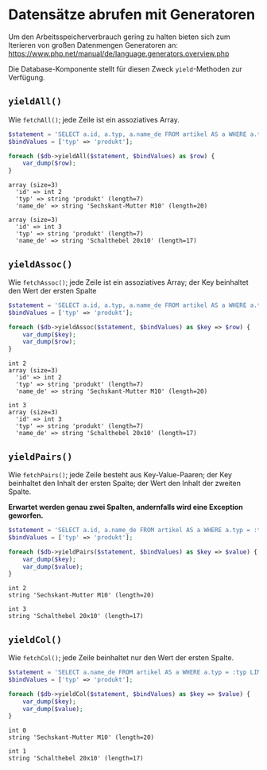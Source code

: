 
# Datensätze abrufen mit Generatoren

Um den Arbeitsspeicherverbrauch gering zu halten bieten sich zum Iterieren von großen Datenmengen 
Generatoren an: https://www.php.net/manual/de/language.generators.overview.php 

Die Database-Komponente stellt für diesen Zweck `yield`-Methoden zur Verfügung.


## `yieldAll()`

Wie `fetchAll()`; jede Zeile ist ein assoziatives Array.

```php
$statement = 'SELECT a.id, a.typ, a.name_de FROM artikel AS a WHERE a.typ = :typ LIMIT 2';
$bindValues = ['typ' => 'produkt'];

foreach ($db->yieldAll($statement, $bindValues) as $row) {
    var_dump($row);
}
```
```
array (size=3)
  'id' => int 2
  'typ' => string 'produkt' (length=7)
  'name_de' => string 'Sechskant-Mutter M10' (length=20)
  
array (size=3)
  'id' => int 3
  'typ' => string 'produkt' (length=7)
  'name_de' => string 'Schalthebel 20x10' (length=17)
```


## `yieldAssoc()`

Wie `fetchAssoc()`; jede Zeile ist ein assoziatives Array; der Key beinhaltet den Wert der ersten Spalte

```php
$statement = 'SELECT a.id, a.typ, a.name_de FROM artikel AS a WHERE a.typ = :typ LIMIT 2';
$bindValues = ['typ' => 'produkt'];

foreach ($db->yieldAssoc($statement, $bindValues) as $key => $row) {
    var_dump($key);
    var_dump($row);
}
```
```
int 2
array (size=3)
  'id' => int 2
  'typ' => string 'produkt' (length=7)
  'name_de' => string 'Sechskant-Mutter M10' (length=20)

int 3
array (size=3)
  'id' => int 3
  'typ' => string 'produkt' (length=7)
  'name_de' => string 'Schalthebel 20x10' (length=17)
```


## `yieldPairs()`

Wie `fetchPairs()`; jede Zeile besteht aus Key-Value-Paaren; der Key beinhaltet den Inhalt der ersten Spalte; 
der Wert den Inhalt der zweiten Spalte.

**Erwartet werden genau zwei Spalten, andernfalls wird eine Exception geworfen.**

```php
$statement = 'SELECT a.id, a.name_de FROM artikel AS a WHERE a.typ = :typ LIMIT 2';
$bindValues = ['typ' => 'produkt'];

foreach ($db->yieldPairs($statement, $bindValues) as $key => $value) {
    var_dump($key);
    var_dump($value);
}
```
```
int 2
string 'Sechskant-Mutter M10' (length=20)

int 3
string 'Schalthebel 20x10' (length=17)
```


## `yieldCol()`

Wie `fetchCol()`; jede Zeile beinhaltet nur den Wert der ersten Spalte.

```php
$statement = 'SELECT a.name_de FROM artikel AS a WHERE a.typ = :typ LIMIT 2';
$bindValues = ['typ' => 'produkt'];

foreach ($db->yieldCol($statement, $bindValues) as $key => $value) {
    var_dump($key);
    var_dump($value);
}
```
```
int 0
string 'Sechskant-Mutter M10' (length=20)

int 1
string 'Schalthebel 20x10' (length=17)
```
